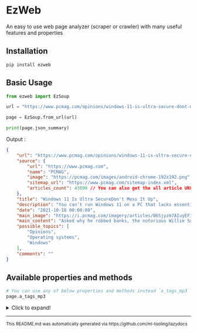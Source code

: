 # EzWeb
 An easy to use web page analyzer (scraper or crawler) with many useful features and properties
 
## Installation
```
pip install ezweb
```
## Basic Usage
```python
from ezweb import EzSoup

url = "https://www.pcmag.com/opinions/windows-11-is-ultra-secure-dont-mess-it-up"

page = EzSoup.from_url(url)

print(page.json_summary)
```
Output :
```json
{
    "url": "https://www.pcmag.com/opinions/windows-11-is-ultra-secure-dont-mess-it-up",
    "source": {
        "url": "https://www.pcmag.com",
        "name": "PCMAG",
        "image": "https://pcmag.com/images/android-chrome-192x192.png",
        "sitemap_url": "https://www.pcmag.com/sitemap-index.xml",
        "articles_count": 43098 // You can also get the all article URLs!
    },
    "title": "Windows 11 Is Ultra SecureDon't Mess It Up",
    "description": "You can’t run Windows 11 on a PC that lacks essential security hardware. That's a good thing. Less promising is the fact that you can disable these requirements. Don't do that!",
    "date": "2021-10-18 00:00:00",
    "main_image": "https://i.pcmag.com/imagery/articles/06Sjyzm7AIuyEF1z9NpXvST-5.1634158671.fit_lim.size_1200x630.jpg",
    "main_content": "Asked why he robbed banks, the notorious Willie Sutton allegedly answered, “Because that’s where the ... [MORE]",
    "possible_topics": [
        "Opinions",
        "Operating systems",
        "Windows"
    ],
    "comments": ""
}
```


## Available properties and methods
 ```python
 # You can use any of below properties and methods instead `a_tags_mp3`
 page.a_tags_mp3
 ```
<details>

<summary>Click to expand!</summary>


#### <kbd>property</kbd> a_tag_hrefs





---

#### <kbd>property</kbd> a_tag_texts





---

#### <kbd>property</kbd> a_tags_mp3





---

#### <kbd>property</kbd> a_tags_rar





---

#### <kbd>property</kbd> a_tags_with_href





---

#### <kbd>property</kbd> article_tag

returns an article tag which has the most text length 

---

#### <kbd>property</kbd> children

returns a list of `EzSoup` instances from `self.important_hrefs` ##### using `ThreadPoolExecutor` to crawl children much faster than normal `for` loop 

---

#### <kbd>property</kbd> favicon_href





---

#### <kbd>property</kbd> important_a_tags

returns `a` tags that includes header (h2, h3) inside or `a` tags inside headers or elements with class `item` or `post` I call these important becuase they're most likely to be crawlable contentful webpages 

---

#### <kbd>property</kbd> important_hrefs





---

#### <kbd>property</kbd> json_summary





---

#### <kbd>property</kbd> main_html





---

#### <kbd>property</kbd> main_image_src





---

#### <kbd>property</kbd> main_text





---

#### <kbd>property</kbd> meta_article_modified_time





---

#### <kbd>property</kbd> meta_article_published_time





---

#### <kbd>property</kbd> meta_description





---

#### <kbd>property</kbd> meta_image_src





---

#### <kbd>property</kbd> possible_topic_names

returns possible topic/breadcrump names of webpage ### values can be unreliable since they aren't generated with NLP methods yet . 

---

#### <kbd>property</kbd> summary_dict





---

#### <kbd>property</kbd> text





---

#### <kbd>property</kbd> title

usually the `<h1>` tag content of a web page is cleaner than original page `<title>` text so if the h1 or h2 text is similar to the title  it is better to return it instead of original title text 

---

#### <kbd>property</kbd> title_tag_text







---

### <kbd>method</kbd> `from_url`

```python
from_url(url: str)
```





---

### <kbd>method</kbd> `get_important_children_soups`

```python
get_important_children_soups(multithread: bool = True, limit: int = None)
```

returns a list of `EzSoup` instances from `self.important_hrefs`  ## Parameters : 
--- `multithread` : True by default , using `ThreadPoolExecutor` to crawl children much faster 
--- `limit`: limit children count that will be crawled 

---

### <kbd>method</kbd> `save_content_summary_html`

```python
save_content_summary_html(path: str = None)
```





---

### <kbd>method</kbd> `save_content_summary_json`

```python
save_content_summary_json(path: str = None)
```





---

### <kbd>method</kbd> `save_content_summary_txt`

```python
save_content_summary_txt(path: str = None)
```

</details>

---

<sub>
This README.md was automatically generated via https://github.com/ml-tooling/lazydocs
</sub>

